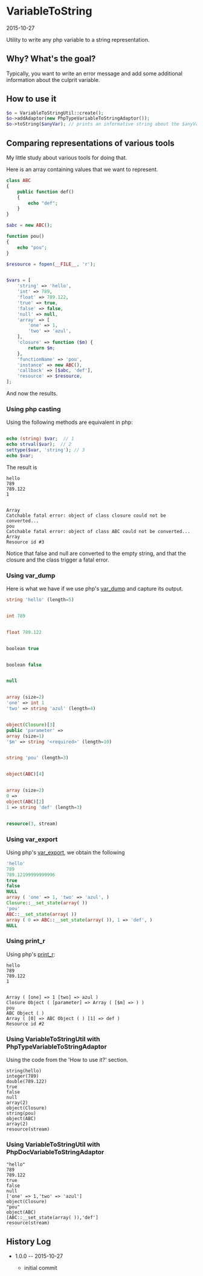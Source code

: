 VariableToString
=====================
2015-10-27




Utility to write any php variable to a string representation.



Why? What's the goal?
---------

Typically, you want to write an error message and add some additional information about the culprit variable.



How to use it
-------------------

```php
$o = VariableToStringUtil::create();
$o->addAdaptor(new PhpTypeVariableToStringAdaptor());
$o->toString($anyVar); // prints an informative string about the $anyVar
```



Comparing representations of various tools
------------------------------------

My little study about various tools for doing that.


Here is an array containing values that we want to represent.


```php
class ABC
{
    public function def()
    {
        echo "def";
    }
}

$abc = new ABC();

function pou()
{
    echo "pou";
}

$resource = fopen(__FILE__, 'r');


$vars = [
    'string' => 'hello',
    'int' => 789,
    'float' => 789.122,
    'true' => true,
    'false' => false,
    'null' => null,
    'array' => [
        'one' => 1,
        'two' => 'azul',
    ],
    'closure' => function ($m) {
        return $m;
    },
    'functionName' => 'pou',
    'instance' => new ABC(),
    'callback' => [$abc, 'def'],
    'resource' => $resource,
];
```



And now the results.

### Using php casting

Using the following methods are equivalent in php: 


```php

echo (string) $var;  // 1
echo strval($var);  // 2
settype($var, 'string'); // 3
echo $var;

```

The result is 

```
hello
789
789.122
1


Array
Catchable fatal error: object of class closure could not be converted...
pou
Catchable fatal error: object of class ABC could not be converted...
Array
Resource id #3
```


Notice that false and null are converted to the empty string,
and that the closure and the class trigger a fatal error.


### Using var_dump

Here is what we have if we use php's [var_dump](http://php.net/manual/en/function.var-dump.php) and 
capture its output.


```php 
string 'hello' (length=5)


int 789


float 789.122


boolean true


boolean false


null


array (size=2)
'one' => int 1
'two' => string 'azul' (length=4)


object(Closure)[3]
public 'parameter' =>
array (size=1)
'$m' => string '<required>' (length=10)


string 'pou' (length=3)


object(ABC)[4]


array (size=2)
0 =>
object(ABC)[2]
1 => string 'def' (length=3)


resource(3, stream)
```

### Using var_export


Using php's [var_export](http://php.net/manual/en/function.var-export.php), we obtain the following


```php
'hello'
789
789.12199999999996
true
false
NULL
array ( 'one' => 1, 'two' => 'azul', )
Closure::__set_state(array( ))
'pou'
ABC::__set_state(array( ))
array ( 0 => ABC::__set_state(array( )), 1 => 'def', )
NULL
```



### Using print_r 


Using php's [print_r](http://php.net/manual/en/function.print-r.php):

```
hello
789
789.122
1


Array ( [one] => 1 [two] => azul )
Closure Object ( [parameter] => Array ( [$m] => ) )
pou
ABC Object ( )
Array ( [0] => ABC Object ( ) [1] => def )
Resource id #2
```


### Using VariableToStringUtil with PhpTypeVariableToStringAdaptor


Using the code from the 'How to use it?' section.



```
string(hello)
integer(789)
double(789.122)
true
false
null
array(2)
object(Closure)
string(pou)
object(ABC)
array(2)
resource(stream)
```



### Using VariableToStringUtil with PhpDocVariableToStringAdaptor


```
"hello"
789
789.122
true
false
null
['one' => 1,'two' => 'azul']
object(Closure)
"pou"
object(ABC)
[ABC::__set_state(array( )),'def']
resource(stream)
```   


History Log
------------------
    
- 1.0.0 -- 2015-10-27

    - initial commit
    
    
    
    